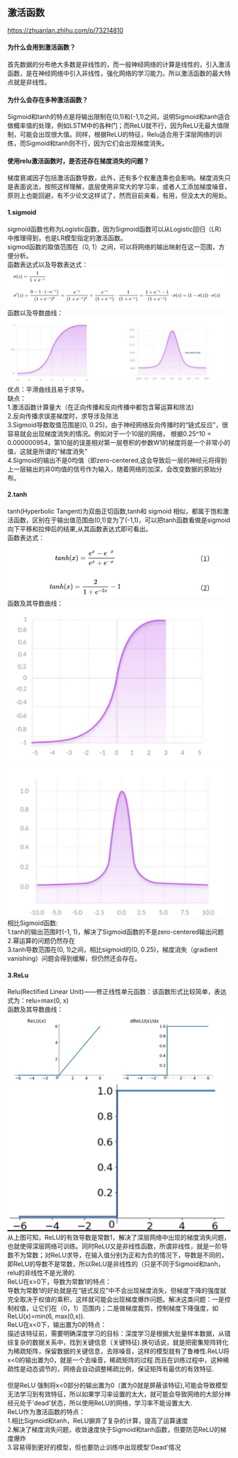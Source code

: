 激活函数
-------
https://zhuanlan.zhihu.com/p/73214810
#### 为什么会用到激活函数？
首先数据的分布绝大多数是非线性的，而一般神经网络的计算是线性的，引入激活函数，是在神经网络中引入非线性，强化网络的学习能力。所以激活函数的最大特点就是非线性。
#### 为什么会存在多种激活函数？
Sigmoid和tanh的特点是将输出限制在(0,1)和(-1,1)之间，说明Sigmoid和tanh适合做概率值的处理，例如LSTM中的各种门；而ReLU就不行，因为ReLU无最大值限制，可能会出现很大值。同样，根据ReLU的特征，Relu适合用于深层网络的训练，而Sigmoid和tanh则不行，因为它们会出现梯度消失。
#### 使用relu激活函数时，是否还存在梯度消失的问题？
梯度衰减因子包括激活函数导数，此外，还有多个权重连乘也会影响。梯度消失只是表面说法，按照这样理解，底层使用非常大的学习率，或者人工添加梯度噪音，原则上也能回避，有不少论文这样试了，然而目前来看，有用，但没太大的用处。
#### 1.sigmoid
sigmoid函数也称为Logistic函数，因为Sigmoid函数可以从Logistic回归（LR）中推理得到，也是LR模型指定的激活函数。<br>
sigmod函数的取值范围在（0, 1）之间，可以将网络的输出映射在这一范围，方便分析。<br>
函数表达式以及导数表达式：<br>
![sigmoid](https://github.com/MA-JIE/pytorch-deep-learning/blob/master/%E6%BF%80%E6%B4%BB%E5%87%BD%E6%95%B0%E4%B8%8E%E6%8D%9F%E5%A4%B1%E5%87%BD%E6%95%B0/img/sigmoid.png)
函数以及导数曲线：<br>
![sigmoid](https://github.com/MA-JIE/pytorch-deep-learning/blob/master/%E6%BF%80%E6%B4%BB%E5%87%BD%E6%95%B0%E4%B8%8E%E6%8D%9F%E5%A4%B1%E5%87%BD%E6%95%B0/img/sigmoid2.png)
优点：平滑曲线且易于求导。<br>
缺点：<br>
1.激活函数计算量大（在正向传播和反向传播中都包含幂运算和除法)<br>
2.反向传播求误差梯度时，求导涉及除法<br>
3.Sigmoid导数取值范围是[0, 0.25]，由于神经网络反向传播时的“链式反应”，很容易就会出现梯度消失的情况。例如对于一个10层的网络， 根据0.25^10 = 0.000000954，第10层的误差相对第一层卷积的参数W1的梯度将是一个非常小的值，这就是所谓的“梯度消失”<br>
4.Sigmoid的输出不是0均值（即zero-centered,这会导致后一层的神经元将得到上一层输出的非0均值的信号作为输入，随着网络的加深，会改变数据的原始分布。

#### 2.tanh
tanh(Hyperbolic Tangent)为双曲正切函数,tanh和 sigmoid 相似，都属于饱和激活函数，区别在于输出值范围由(0,1)变为了(-1,1)，可以把tanh函数看做是sigmoid向下平移和拉伸后的结果,从其函数表达式即可看出。<br>
函数表达式：<br>
![tanh](https://github.com/MA-JIE/pytorch-deep-learning/blob/master/%E6%BF%80%E6%B4%BB%E5%87%BD%E6%95%B0%E4%B8%8E%E6%8D%9F%E5%A4%B1%E5%87%BD%E6%95%B0/img/tanh.png)
函数及其导数曲线：<br>
![tanh1](https://github.com/MA-JIE/pytorch-deep-learning/blob/master/%E6%BF%80%E6%B4%BB%E5%87%BD%E6%95%B0%E4%B8%8E%E6%8D%9F%E5%A4%B1%E5%87%BD%E6%95%B0/img/tanh1.png)
![tanh2](https://github.com/MA-JIE/pytorch-deep-learning/blob/master/%E6%BF%80%E6%B4%BB%E5%87%BD%E6%95%B0%E4%B8%8E%E6%8D%9F%E5%A4%B1%E5%87%BD%E6%95%B0/img/tanh2.png)
相比Sigmoid函数:<br>
1.tanh的输出范围时(-1, 1)，解决了Sigmoid函数的不是zero-centered输出问题 <br>
2.幂运算的问题仍然存在 <br>
3.tanh导数范围在(0, 1)之间，相比sigmoid的(0, 0.25)，梯度消失（gradient vanishing）问题会得到缓解，但仍然还会存在。<br>

#### 3.ReLu
Relu(Rectified Linear Unit)——修正线性单元函数：该函数形式比较简单，表达式为：relu=max(0, x)<br>
函数及其导数曲线：<br>
![relu](https://github.com/MA-JIE/pytorch-deep-learning/blob/master/%E6%BF%80%E6%B4%BB%E5%87%BD%E6%95%B0%E4%B8%8E%E6%8D%9F%E5%A4%B1%E5%87%BD%E6%95%B0/img/relu.png)
![relu](https://github.com/MA-JIE/pytorch-deep-learning/blob/master/%E6%BF%80%E6%B4%BB%E5%87%BD%E6%95%B0%E4%B8%8E%E6%8D%9F%E5%A4%B1%E5%87%BD%E6%95%B0/img/relu1.png)
从上图可知，ReLU的有效导数是常数1，解决了深层网络中出现的梯度消失问题，也就使得深层网络可训练。同时ReLU又是非线性函数，所谓非线性，就是一阶导数不为常数；对ReLU求导，在输入值分别为正和为负的情况下，导数是不同的，即ReLU的导数不是常数，所以ReLU是非线性的（只是不同于Sigmoid和tanh，relu的非线性不是光滑的.<br>
ReLU在x>0下，导数为常数1的特点：<br>
导数为常数1的好处就是在“链式反应”中不会出现梯度消失，但梯度下降的强度就完全取决于权值的乘积，这样就可能会出现梯度爆炸问题。解决这类问题：一是控制权值，让它们在（0，1）范围内；二是做梯度裁剪，控制梯度下降强度，如ReLU(x)=min(6, max(0,x)).<br>
ReLU在x<0下，输出置为0的特点：<br>
描述该特征前，需要明确深度学习的目标：深度学习是根据大批量样本数据，从错综复杂的数据关系中，找到关键信息（关键特征).换句话说，就是把密集矩阵转化为稀疏矩阵，保留数据的关键信息，去除噪音，这样的模型就有了鲁棒性.ReLU将x<0的输出置为0，就是一个去噪音，稀疏矩阵的过程.而且在训练过程中，这种稀疏性是动态调节的，网络会自动调整稀疏比例，保证矩阵有最优的有效特征.<br>\
但是ReLU 强制将x<0部分的输出置为0（置为0就是屏蔽该特征),可能会导致模型无法学习到有效特征，所以如果学习率设置的太大，就可能会导致网络的大部分神经元处于'dead'状态，所以使用ReLU的网络，学习率不能设置太大.<br>
ReLU作为激活函数的特点：<br>
1.相比Sigmoid和tanh，ReLU摒弃了复杂的计算，提高了运算速度 <br>
2.解决了梯度消失问题，收敛速度快于Sigmoid和tanh函数，但要防范ReLU的梯度爆炸 <br>
3.容易得到更好的模型，但也要防止训练中出现模型'Dead'情况 <br>


